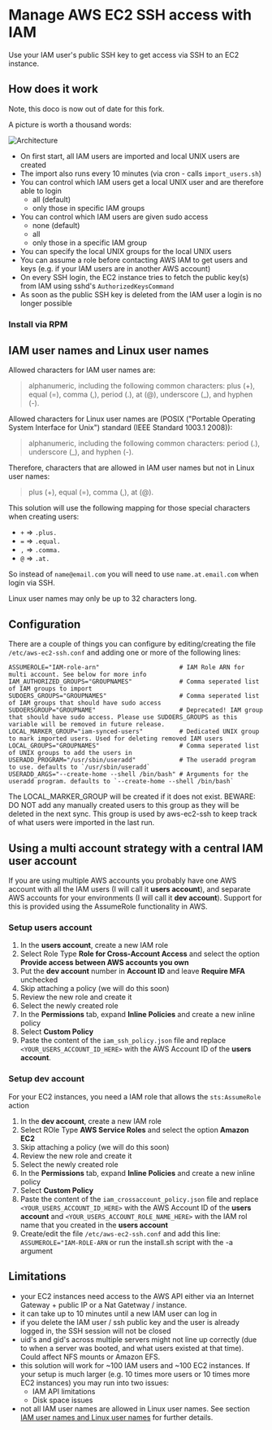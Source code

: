 # Manage AWS EC2 SSH access with IAM

Use your IAM user's public SSH key to get access via SSH to an EC2 instance.

## How does it work

Note, this doco is now out of date for this fork.

A picture is worth a thousand words:

![Architecture](./docs/architecture.png?raw=true "Architecture")

* On first start, all IAM users are imported and local UNIX users are created
* The import also runs every 10 minutes (via cron - calls `import_users.sh`)
* You can control which IAM users get a local UNIX user and are therefore able to login
   * all (default)
   * only those in specific IAM groups
* You can control which IAM users are given sudo access
  * none (default)
  * all
  * only those in a specific IAM group
* You can specify the local UNIX groups for the local UNIX users
* You can assume a role before contacting AWS IAM to get users and keys (e.g. if your IAM users are in another AWS account)
* On every SSH login, the EC2 instance tries to fetch the public key(s) from IAM using sshd's `AuthorizedKeysCommand`
* As soon as the public SSH key is deleted from the IAM user a login is no longer possible


### Install via RPM


## IAM user names and Linux user names

Allowed characters for IAM user names are:
> alphanumeric, including the following common characters: plus (+), equal (=), comma (,), period (.), at (@), underscore (_), and hyphen (-).

Allowed characters for Linux user names are (POSIX ("Portable Operating System Interface for Unix") standard (IEEE Standard 1003.1 2008)):
> alphanumeric, including the following common characters: period (.), underscore (_), and hyphen (-).

Therefore, characters that are allowed in IAM user names but not in Linux user names:
> plus (+), equal (=), comma (,), at (@).

This solution will use the following mapping for those special characters when creating users:
* `+` => `.plus.`
* `=` => `.equal.`
* `,` => `.comma.`
* `@` => `.at.`

So instead of `name@email.com` you will need to use `name.at.email.com` when login via SSH.

Linux user names may only be up to 32 characters long.

## Configuration

There are a couple of things you can configure by editing/creating the file `/etc/aws-ec2-ssh.conf` and adding
one or more of the following lines:

```
ASSUMEROLE="IAM-role-arn"                      # IAM Role ARN for multi account. See below for more info
IAM_AUTHORIZED_GROUPS="GROUPNAMES"             # Comma seperated list of IAM groups to import
SUDOERS_GROUPS="GROUPNAMES"                    # Comma seperated list of IAM groups that should have sudo access
SUDOERSGROUP="GROUPNAME"                       # Deprecated! IAM group that should have sudo access. Please use SUDOERS_GROUPS as this variable will be removed in future release.
LOCAL_MARKER_GROUP="iam-synced-users"          # Dedicated UNIX group to mark imported users. Used for deleting removed IAM users
LOCAL_GROUPS="GROUPNAMES"                      # Comma seperated list of UNIX groups to add the users in
USERADD_PROGRAM="/usr/sbin/useradd"            # The useradd program to use. defaults to `/usr/sbin/useradd`
USERADD_ARGS="--create-home --shell /bin/bash" # Arguments for the useradd program. defaults to `--create-home --shell /bin/bash`
```

The LOCAL_MARKER_GROUP will be created if it does not exist. BEWARE: DO NOT add any manually created users
to this group as they will be deleted in the next sync. This group is used by aws-ec2-ssh to keep track
of what users were imported in the last run.

## Using a multi account strategy with a central IAM user account

If you are using multiple AWS accounts you probably have one AWS account with all the IAM users (I will call it **users account**), and separate AWS accounts for your environments (I will call it **dev account**). Support for this is provided using the AssumeRole functionality in AWS.

### Setup users account

1. In the **users account**, create a new IAM role
2. Select Role Type **Role for Cross-Account Access** and select the option **Provide access between AWS accounts you own**
3. Put the **dev account** number in **Account ID** and leave **Require MFA** unchecked
4. Skip attaching a policy (we will do this soon)
5. Review the new role and create it
6. Select the newly created role
7. In the **Permissions** tab, expand **Inline Policies** and create a new inline policy
8. Select **Custom Policy**
9. Paste the content of the `iam_ssh_policy.json` file and replace `<YOUR_USERS_ACCOUNT_ID_HERE>` with the AWS Account ID of the **users account**.

### Setup dev account

For your EC2 instances, you need a IAM role that allows the `sts:AssumeRole` action

1. In the **dev account**, create a new IAM role
2. Select ROle Type **AWS Service Roles** and select the option **Amazon EC2**
3. Skip attaching a policy (we will do this soon)
4. Review the new role and create it
5. Select the newly created role
6. In the **Permissions** tab, expand **Inline Policies** and create a new inline policy
7. Select **Custom Policy**
8. Paste the content of the `iam_crossaccount_policy.json` file and replace `<YOUR_USERS_ACCOUNT_ID_HERE>` with the AWS Account ID of the **users account** and `<YOUR_USERS_ACCOUNT_ROLE_NAME_HERE>` with the IAM rol name that you created in the **users account**
9. Create/edit the file `/etc/aws-ec2-ssh.conf` and add this line: `ASSUMEROLE="IAM-ROLE-ARN` or run the install.sh script with the -a argument

## Limitations

* your EC2 instances need access to the AWS API either via an Internet Gateway + public IP or a Nat Gatetway / instance.
* it can take up to 10 minutes until a new IAM user can log in
* if you delete the IAM user / ssh public key and the user is already logged in, the SSH session will not be closed
* uid's and gid's across multiple servers might not line up correctly (due to when a server was booted, and what users existed at that time). Could affect NFS mounts or Amazon EFS.
* this solution will work for ~100 IAM users and ~100 EC2 instances. If your setup is much larger (e.g. 10 times more users or 10 times more EC2 instances) you may run into two issues:
  * IAM API limitations
  * Disk space issues
* not all IAM user names are allowed in Linux user names. See section [IAM user names and Linux user names](#iam-user-names-and-linux-user-names) for further details.
